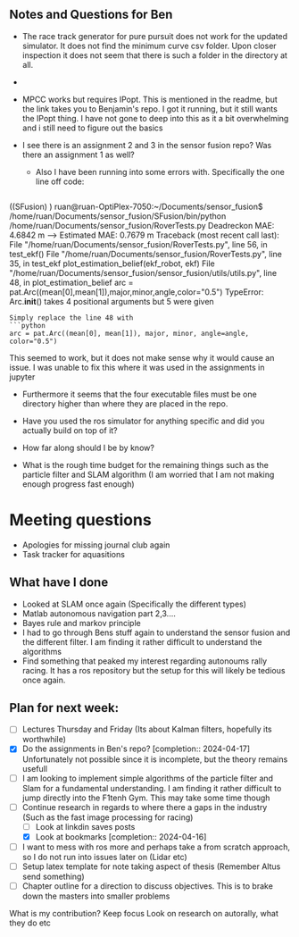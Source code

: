 ## Notes and Questions for Ben

- The race track generator for pure pursuit does not work for the updated simulator. It does not find the minimum curve csv folder. Upon closer inspection it does not seem that there is such a folder in the directory at all.
- 
- MPCC works but requires IPopt. This is mentioned in the readme, but the link takes you to Benjamin's repo. I got it running, but it still wants the IPopt thing. I have not gone to deep into this as it a bit overwhelming and i still need to figure out the basics

- I see there is an assignment 2 and 3 in the sensor fusion repo? Was there an assignment 1 as well?
	- Also I have been running into some errors with. Specifically the one line off code:
	```powershell
((SFusion) ) ruan@ruan-OptiPlex-7050:~/Documents/sensor_fusion$ /home/ruan/Documents/sensor_fusion/SFusion/bin/python /home/ruan/Documents/sensor_fusion/RoverTests.py
Deadreckon MAE: 4.6842 m --> Estimated MAE: 0.7679 m
Traceback (most recent call last):
  File "/home/ruan/Documents/sensor_fusion/RoverTests.py", line 56, in <module>
    test_ekf()
  File "/home/ruan/Documents/sensor_fusion/RoverTests.py", line 35, in test_ekf
    plot_estimation_belief(ekf_robot, ekf)
  File "/home/ruan/Documents/sensor_fusion/sensor_fusion/utils/utils.py", line 48, in plot_estimation_belief
    arc = pat.Arc((mean[0],mean[1]),major,minor,angle,color="0.5")
TypeError: Arc.__init__() takes 4 positional arguments but 5 were given
```
Simply replace the line 48 with
```python
arc = pat.Arc((mean[0], mean[1]), major, minor, angle=angle, color="0.5")
```
This seemed to work, but it does not make sense why it would cause an issue. I was unable to fix this where it was used in the assignments in jupyter
- Furthermore it seems that the four executable files must be one directory higher than where they are placed in the repo.

- Have you used the ros simulator for anything specific and did you actually build on top of it?
- How far along should I be by know? 
- What is the rough time budget for the remaining things such as the particle filter and SLAM algorithm 
(I am worried that I am not making enough progress fast enough) 

# Meeting questions
- Apologies for missing journal club again
- Task tracker for aquasitions

## What have I done
- Looked at SLAM once again (Specifically the different types)
- Matlab autonomous navigation part 2,3....
- Bayes rule and markov principle
- I had to go through Bens stuff again to understand the sensor fusion and the different filter. I am finding it rather difficult to understand the algorithms
- Find something that peaked my interest regarding autonoums rally racing. It has a ros repository but the setup for this will likely be tedious once again.
## Plan for next week:
- [ ] Lectures Thursday and Friday (Its about Kalman filters, hopefully its worthwhile)
- [x] Do the assignments in Ben's repo?  [completion:: 2024-04-17]
      Unfortunately not possible since it is incomplete, but the theory remains usefull
- [ ] I am looking to implement simple algorithms of the particle filter and Slam for a fundamental understanding.  I am finding it rather difficult to jump directly into the F1tenh Gym. This may take some time though
- [ ] Continue research in regards to where there a gaps in the industry (Such as the fast image processing for racing)
	- [ ] Look at linkdin saves posts
	- [x] Look at bookmarks  [completion:: 2024-04-16]
- [ ] I want to mess with ros more and perhaps take a from scratch approach, so I do not run into issues later on (Lidar etc)
- [ ] Setup latex template for note taking aspect of thesis (Remember Altus send something)
- [ ] Chapter outline for a direction to discuss objectives. This is to brake down the masters into smaller problems

What is my contribution? Keep focus
Look on research on autorally, what they do etc